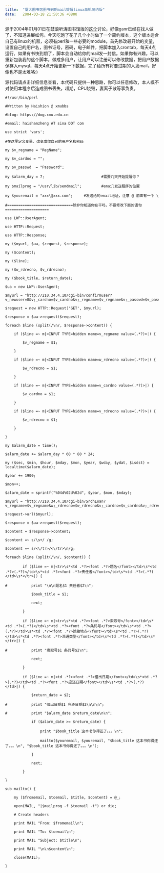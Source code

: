 ```yaml
---
title:  "厦大图书馆图书到期mail提醒linux单机简约版"
date:   2004-03-18 21:50:36 +0800
---
```


源于2004年01月01日在鼓浪听涛图书馆版的[这个](http://bbs.xmu.edu.cn/bbscon?board=XMU_Library&file=M.1073131548.A)讨论，好像ganr已经在找人做了，不知道进展如何。今天吃饱了花了几个小时做了一个简约版本，这个版本适合自己有linux的机器，必须有perl和一些必要的module，首先修改最开始的变量，设置自己的用户名，图书证号，密码，电子邮件，把脚本加入crontab，每天4点运行，如果有书快到期了，脚本会自动给你的mail发一封信。如果你有兴趣，可以重新包装我的这个脚本，做成多用户，让用户可以注册可以修改数据，把用户数据保存入mysql，每天4点开始更新一下数据，完了给所有将要过期的人发mail，好像也不是太难咯:)  

源代码请点击详细信息查看，本代码只提供一种思路，你可以任意修改，本人概不对使用本程序后造成图书丢失，超期，CPU烧毁，妻离子散等事负责。  

    #!/usr/bin/perl  

    #Written by Haishion @ xmubbs  

    #blog: https://dog.xmu.edu.cn  

    #email: haishanzheng AT sina DOT com  

    use strict 'vars';  

    #在这里定义变量，改变成你自己的用户名和密码  

    my $v_regname = "RegName";  

    my $v_cardno = "";  

    my $v_passwd  = "Password";  

    my $alarm_day = 7;							#需要几天开始提醒你？  

    my $mailprog = "/usr/lib/sendmail";			#email发送程序的位置  

    my $youremail = "xxx\@xxx.com";		#发送给的email地址，注意 @ 前面有一个 \  

    #==============================除非你知道你在干吗，不要修改下面的语句====================  

    use LWP::UserAgent;  

    use HTTP::Request;  

    use HTTP::Response;  

    my ($myurl, $ua, $request, $response);  

    my ($content);  

    my ($line);  

    my ($w_rdrecno, $v_rdrecno);  

    my ($book_title, $return_date);  

    $ua = new LWP::UserAgent;			  

    $myurl = "http://210.34.4.10/cgi-bin/confirmuser?v_newuser=0&v;_cardno=$v_cardno&v;_regname=$v_regname&v;_passwd=$v_passwd";  

    $request = new HTTP::Request('GET', $myurl);  

    $response = $ua->request($request);			  

    foreach $line (split(/\n/, $response->content)) {  

    	if ($line =~ m|<INPUT TYPE=hidden name=v_regname value=(.*?)>|) {  

    		$v_regname = $1;  

    	}  

    	if ($line =~ m|<INPUT TYPE=hidden name=w_rdrecno value=(.*?)>|) {  

    		$w_rdrecno = $1;  

    	}  

    	if ($line =~ m|<INPUT TYPE=hidden name=v_cardno value=(.*?)>|) {  

    		$v_cardno = $1;  

    	}  

    	if ($line =~ m|<INPUT TYPE=hidden name=v_rdrecno value=(.*?)>|) {  

    		$v_rdrecno = $1;  

    	}  

    }  

    my $alarm_date = time();  

    $alarm_date += $alarm_day * 60 * 60 * 24;  

    my ($sec, $min, $hour, $mday, $mon, $year, $wday, $ydat, $isdst) = localtime($alarm_date);  

    $year += 1900;  

    $mon++;  

    $alarm_date = sprintf("%04d%02d%02d", $year, $mon, $mday);  

    $myurl = "http://210.34.4.10/cgi-bin/SrchLoan?v_regname=$v_regname&w;_rdrecno=$w_rdrecno&v;_cardno=$v_cardno&v;_rdrecno=$v_rdrecno";  

    $request->url($myurl);  

    $response = $ua->request($request);			  

    $content = $response->content;  

    $content =~ s/\s+/ /g;  

    $content =~ s/<\/tr>/<\/tr>\n/g;  

    foreach $line (split(/\n/, $content)) {  

    		if ($line =~ m|<tr>\s*<td .*?><font .*?>题名</font></td>\s*<td .*?>(.*?)</td>\s*<td .*?><font .*?>责任者</font></td>\s*<td .*?>(.*?)</td>\s*</tr>|) {  

    #			print "\n\n题名$1 责任者$2\n";  

    			$book_title = $1;  

    			next;  

    		}  

    		if ($line =~ m|<tr>\s*<td .*?><font .*?>索取号</font></td>\s*<td .*?>(.*?)</td>\s*<td .*?><font .*?>条码号</font></td>\s*<td .*?>(.*?)</td>\s*<td .*?><font .*?>馆藏地点</font></td>\s*<td .*?>(.*?)</td>\s*<td .*?><font .*?>流通类型</font></td>\s*<td .*?>(.*?)</td>\s*</tr>|) {  

    #			print "索取号$1 条码号$2\n";  

    			next;  

    		}  

    		if ($line =~ m|<td .*?><font .*?>借出日期</font></td>\s*<td .*?>(.*?)</td><td .*?><font .*?>应还日期</font></td>\s*<td .*?>(.*?)</td>|) {  

    			$return_date = $2;  

    #			print "借出日期$1 应还日期$2\n\n\n";  

    #			print "$alarm_date $return_date\n\n";  

    			if ($alarm_date >= $return_date) {  

    				print "$book_title 这本书你得还了。。。\n";  

    				mailto($youremail, $youremail, "$book_title 这本书你得还了。。。\n", "$book_title 这本书你得还了。。。\n");  

    			}  

    			next;  

    		}  

    }  

    sub mailto() {  

    	my ($fromemail, $toemail, $title, $content) = @_;  

    	open(MAIL, "|$mailprog -f $toemail -t") or die;   

    	# Create headers   

    	print MAIL "From: $fromemail\n";  

    	print MAIL "To: $toemail\n";  

    	print MAIL "Subject: $title\n";  

    	print MAIL "\n\n$content\n";  

    	close(MAIL);   

    }  

